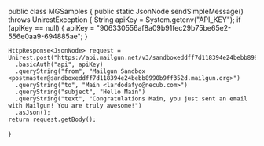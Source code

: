 public class MGSamples {
  public static JsonNode sendSimpleMessage() throws UnirestException {
    String apiKey = System.getenv("API_KEY");
        if (apiKey == null) {
            apiKey = "906330556af8a09b91fec29b75be65e2-556e0aa9-694885ae";
        }

    HttpResponse<JsonNode> request = Unirest.post("https://api.mailgun.net/v3/sandboxeddff7d118394e24bebb8990b9ff352d.mailgun.org/messages")
      .basicAuth("api", apiKey)
      .queryString("from", "Mailgun Sandbox <postmaster@sandboxeddff7d118394e24bebb8990b9ff352d.mailgun.org>")
      .queryString("to", "Main <lardodafyo@necub.com>")
      .queryString("subject", "Hello Main")
      .queryString("text", "Congratulations Main, you just sent an email with Mailgun! You are truly awesome!")
      .asJson();
    return request.getBody();
  }
  